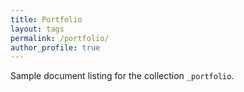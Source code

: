 ```yaml
---
title: Portfolio
layout: tags
permalink: /portfolio/
author_profile: true
---
```


Sample document listing for the collection `_portfolio`.